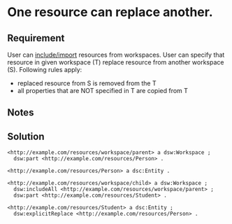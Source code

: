 # One resource can replace another.

## Requirement
User can [include/import](./002.md) resources from workspaces.
User can specify that resource in given workspace (T) replace resource from another workspace (S).
Following rules apply:
- replaced resource from S is removed from the T
- all properties that are NOT specified in T are copied from T

## Notes


## Solution
```Turtle
<http://example.com/resources/workspace/parent> a dsw:Workspace ;
  dsw:part <http://example.com/resources/Person> .

<http://example.com/resources/Person> a dsc:Entity .

<http://example.com/resources/workspace/child> a dsw:Workspace ;
  dsw:includeAll <http://example.com/resources/workspace/parent> ;
  dsw:part <http://example.com/resources/Student> .

<http://example.com/resources/Student> a dsc:Entity ;
  dsw:explicitReplace <http://example.com/resources/Person> .

```

